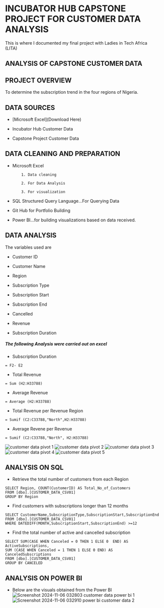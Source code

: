 # INCUBATOR HUB CAPSTONE PROJECT FOR CUSTOMER DATA ANALYSIS
This is where I documented my final project with Ladies in Tech Africa (LITA)

## ANALYSIS OF CAPSTONE CUSTOMER DATA

## PROJECT OVERVIEW

To determine the subscription trend in the four regions of Nigeria.
## DATA SOURCES
- [Microsoft Excel](Download Here)

- Incubator Hub Customer Data

- Capstone Project Customer Data
## DATA CLEANING AND PREPARATION

- Microsoft Excel

          1. Data cleaning

          2. For Data Analysis

          3. For visualization

- SQL Structured Query Language...For Querying Data

- Git Hub for Portfolio Building

- Power BI...for building visualizations based on data received.

## DATA ANALYSIS

The variables used are

- Customer ID

- Customer Name

- Region

- Subscription Type

- Subscription Start

- Subscription End

- Cancelled

- Revenue

- Subscription Duration

##### The following Analysis were carried out on excel

- Subscription Duration
```
= F2- E2
```
- Total Revenue
```
= Sum (H2:H33788)
```
- Average Revenue
```
= Average (H2:H33788)
```
- Total Revenue per Revenue Region
```
= Sumif (C2:C33788,"North",H2:H33788)
```
-  Average Revene per Revenue
```
= Sumif (C2:C33788,"North", H2:H33788)
```
![customer data pivot 1](https://github.com/user-attachments/assets/313010ee-8ab6-4f7a-979f-5e11326d8836)
![customer data pivot 2](https://github.com/user-attachments/assets/309094b6-0766-463e-9422-504c86427e82)
![customer data pivot 3](https://github.com/user-attachments/assets/38decd76-71d6-4463-b87c-2dde18d34e5c)
![customer data pivot 4](https://github.com/user-attachments/assets/b5014431-dc73-4e15-981e-dfe63864c5c6)
![customer data pivot 5](https://github.com/user-attachments/assets/d3dc43ee-b00e-4897-8dfc-dc74ec82d13f)

## ANALYSIS ON SQL
- Retrieve the total number of customers from each Region
```
SELECT Region, COUNT(CustomerID) AS Total_No_of_Customers
FROM [dbo].[CUSTOMER_DATA_CSV01]
GROUP BY Region
```
- Find customers with subscriptions longer than 12 months
```
SELECT CustomerName,SubscriptionType,SubscriptionStart,SubscriptionEnd
FROM [dbo].[CUSTOMER_DATA_CSV01]
WHERE DATEDIFF(MONTH,SubscriptionStart,SubscriptionEnd) >=12
```
- Find the total number of active and cancelled subscription
```
SELECT SUM(CASE WHEN Canceled = 0 THEN 1 ELSE 0  END) AS ActiveSubscriptions,
SUM (CASE WHEN Canceled = 1 THEN 1 ELSE 0 END) AS CanceledSubscriptions
FROM [dbo].[CUSTOMER_DATA_CSV01]
GROUP BY CANCELED
```
## ANALYSIS ON POWER BI

- Below are the visuals obtained from the Power BI
![Screenshot 2024-11-06 032803 customer data power bi 1](https://github.com/user-attachments/assets/a4138100-d5e0-4376-9efb-e343834ed567)
![Screenshot 2024-11-06 032910 power bi customer data 2](https://github.com/user-attachments/assets/cbc93395-8a4f-4e53-8c74-32e738a2ea69)

  


